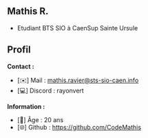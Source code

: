 Mathis R.
---------------------
  * Etudiant BTS SIO à CaenSup Sainte Ursule

Profil
---------------------
__Contact :__
  * [✉️] Mail : mathis.ravier@sts-sio-caen.info
  * [💻] Discord : rayonvert

__Information :__
  * [📆] Âge : 20 ans
  * [🌐] Github : https://github.com/CodeMathis
